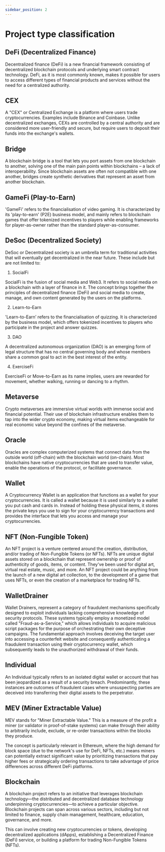 ```yaml
---
sidebar_position: 2
---
```


# Project type classification

## DeFi (Decentralized Finance)

Decentralized finance (DeFi) is a new financial framework consisting of decentralized blockchain protocols and underlying smart contract technology. DeFi, as it is most commonly known, makes it possible for users to access different types of financial products and services without the need for a centralized authority.

## CEX

A "CEX" or Centralized Exchange is a platform where users trade cryptocurrencies. Examples include Binance and Coinbase. Unlike decentralized exchanges, CEXs are controlled by a central authority and are considered more user-friendly and secure, but require users to deposit their funds into the exchange's wallets.

## Bridge

A blockchain bridge is a tool that lets you port assets from one blockchain to another, solving one of the main pain points within blockchains – a lack of interoperability.
Since blockchain assets are often not compatible with one another, bridges create synthetic derivatives that represent an asset from another blockchain.

## GameFi (Play-to-Earn)

'GameFi' refers to the financialisation of video gaming. It is characterized by its 'play-to-earn' (P2E) business model, and mainly refers to blockchain games that offer tokenized incentives to players while enabling frameworks for player-as-owner rather than the standard player-as-consumer.


## DeSoc (Decentralized Society)

DeSoc or Decentralized society is an umbrella term for traditional activities that will eventually get decentralized in the near future. These include but are not limited to: 

1. SocialFi

SocialFi is the fusion of social media and Web3. It refers to social media on a blockchain with a layer of finance in it. The concept brings together the principles of decentralized finance (DeFi) and social media to create, manage, and own content generated by the users on the platforms.

2. Learn-to-Earn

'Learn-to-Earn’ refers to the financialisation of quizzing. It is characterized by the business model, which offers tokenized incentives to players who participate in the project and answer quizzes.

3. DAO

A decentralized autonomous organization (DAO) is an emerging form of legal structure that has no central governing body and whose members share a common goal to act in the best interest of the entity.

4. ExerciseFi

ExerciseFi or Move-to-Earn as its name implies, users are rewarded for movement, whether walking, running or dancing to a rhythm.


## Metaverse

Crypto metaverses are immersive virtual worlds with immense social and financial potential. Their use of blockchain infrastructure enables them to tap into the wider crypto economy, making virtual items exchangeable for real economic value beyond the confines of the metaverse.


## Oracle

Oracles are complex computerized systems that connect data from the outside world (off-chain) with the blockchain world (on-chain). Most blockchains have native cryptocurrencies that are used to transfer value, enable the operations of the protocol, or facilitate governance.

## Wallet

A Cryptocurrency Wallet is an application that functions as a wallet for your cryptocurrencies. It is called a wallet because it is used similarly to a wallet you put cash and cards in. Instead of holding these physical items, it stores the private keys you use to sign for your cryptocurrency transactions and provides the interface that lets you access and manage your cryptocurrencies.


## NFT (Non-Fungible Token)

An NFT project is a venture centered around the creation, distribution, and/or trading of Non-Fungible Tokens (or NFTs). NFTs are unique digital assets stored on a blockchain that represent ownership or proof of authenticity of goods, items, or content. They've been used for digital art, virtual real estate, music, and more. An NFT project could be anything from the launch of a new digital art collection, to the development of a game that uses NFTs, or even the creation of a marketplace for trading NFTs.

## WalletDrainer

Wallet Drainers, represent a category of fraudulent mechanisms specifically designed to exploit individuals lacking comprehensive knowledge of security protocols. These systems typically employ a monetized model called "Fraud-as-a-Service," which allows individuals to acquire malicious script packages for the purpose of orchestrating their own deceptive campaigns. The fundamental approach involves deceiving the target user into accessing a counterfeit website and consequently authenticating a fraudulent transaction using their cryptocurrency wallet, which subsequently leads to the unauthorized withdrawal of their funds.

## Individual

An Individual typically refers to an isolated digital wallet or account that has been jeopardized as a result of a security breach. Predominantly, these instances are outcomes of fraudulent cases where unsuspecting parties are deceived into transferring their digital assets to the perpetrator.

## MEV (Miner Extractable Value)

MEV stands for "Miner Extractable Value." This is a measure of the profit a miner (or validator in proof-of-stake systems) can make through their ability to arbitrarily include, exclude, or re-order transactions within the blocks they produce.

The concept is particularly relevant in Ethereum, where the high demand for block space (due to the network's use for DeFi, NFTs, etc.) means miners can potentially extract significant value by prioritizing transactions that pay higher fees or strategically ordering transactions to take advantage of price differences across different DeFi platforms. 

## Blockchain

A blockchain project refers to an initiative that leverages blockchain technology—the distributed and decentralized database technology underpinning cryptocurrencies—to achieve a particular objective. Blockchain projects can span across various sectors, including but not limited to finance, supply chain management, healthcare, education, governance, and more.

This can involve creating new cryptocurrencies or tokens, developing decentralized applications (dApps), establishing a Decentralized Finance (DeFi) service, or building a platform for trading Non-Fungible Tokens (NFTs). 

